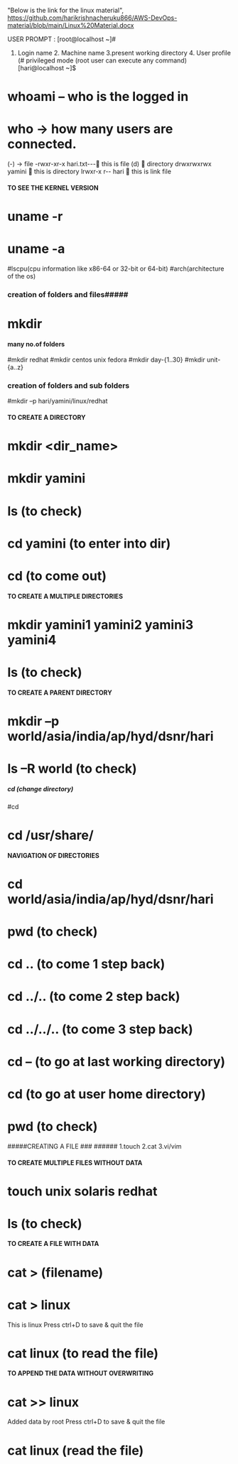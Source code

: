 "Below is the link for the linux material",
https://github.com/harikrishnacheruku866/AWS-DevOps-material/blob/main/Linux%20Material.docx

USER PROMPT : 
[root@localhost ~]#
1. Login name    2. Machine name  3.present working directory                           4. User profile (# privileged mode (root user can execute any command)
[hari@localhost ~]$
# whoami –  who is the logged in
# who -> how many users are connected.
  
(-) -> file
-rwxr-xr-x  hari.txt--- this is file
(d)  directory
drwxrwxrwx  yamini  this is directory
lrwxr-x r--    hari  this is link file


#### TO SEE THE KERNEL VERSION ####
# uname -r
# uname  -a
#lscpu(cpu information like x86-64 or 32-bit or 64-bit)
#arch(architecture of the os)

### creation of folders and files#####
# mkdir <folder name>

#### many no.of folders #########
 #mkdir redhat
#mkdir  centos unix fedora 
#mkdir  day-{1..30}
#mkdir unit-{a..z}

### creation of folders and sub folders ###
#mkdir –p hari/yamini/linux/redhat

#### TO CREATE A DIRECTORY ####
# mkdir <dir_name>
# mkdir yamini
# ls (to check)
# cd yamini (to enter into dir)
# cd (to come out)
#### TO CREATE A MULTIPLE DIRECTORIES ####
# mkdir yamini1 yamini2 yamini3 yamini4
# ls (to check)
#### TO CREATE A PARENT DIRECTORY ####
# mkdir –p world/asia/india/ap/hyd/dsnr/hari
# ls –R world (to check)
##### cd (change directory) #####
#cd  <folder path>
# cd  /usr/share/


#### NAVIGATION OF DIRECTORIES ####
# cd world/asia/india/ap/hyd/dsnr/hari
# pwd (to check)
# cd .. (to come 1 step back)
# cd ../.. (to come 2 step back)
# cd ../../.. (to come 3 step back)
# cd – (to go at last working directory)
# cd (to go at user home directory)
# pwd (to check)

#####CREATING A FILE ### ######
	1.touch
	2.cat
	3.vi/vim

#### TO CREATE MULTIPLE FILES WITHOUT DATA ####
# touch unix solaris redhat
# ls (to check)

#### TO CREATE A FILE WITH DATA ####
# cat > (filename)
# cat > linux
This is linux
Press ctrl+D to save & quit the file
# cat linux (to read the file)
#### TO APPEND THE DATA WITHOUT OVERWRITING ####
# cat >> linux
Added data by root
Press ctrl+D to save & quit the file
# cat linux (read the file)

 
 

 


 
